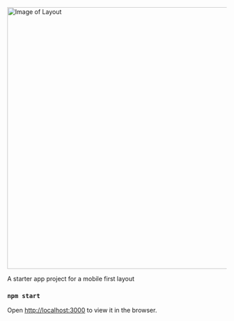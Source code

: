<img src="https://gitlab.com/tabrezakhtar/mobile-first-layout/-/raw/master/public/recording.gif" alt="Image of Layout" width="600px"/>

A starter app project for a mobile first layout

### `npm start`

Open [http://localhost:3000](http://localhost:3000) to view it in the browser.